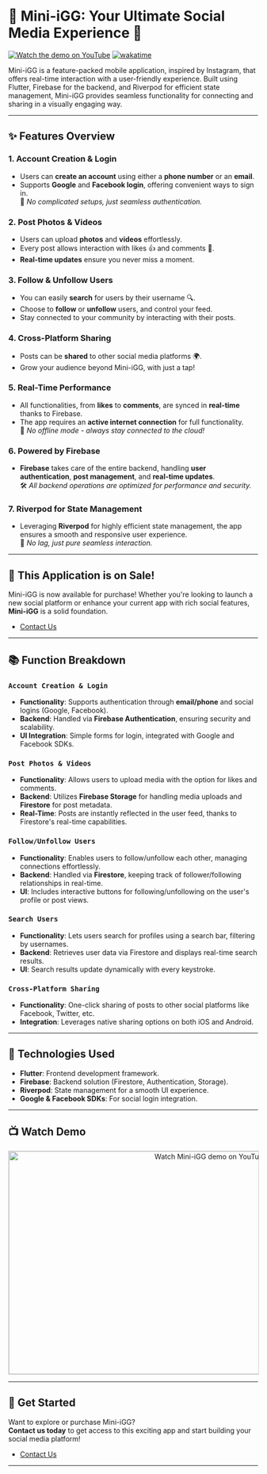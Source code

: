 # 🌟 Mini-iGG: Your Ultimate Social Media Experience 🌟

[![Watch the demo on YouTube](https://img.shields.io/badge/Watch%20Demo-YouTube-red)](https://youtu.be/8V7Ty8ulyYs)
[![wakatime](https://wakatime.com/badge/user/1079a72d-bea5-4841-8497-e845e5df22a4/project/e0112fe4-fd05-470f-89f3-bd9b48f59fbe.svg)](https://wakatime.com/badge/user/1079a72d-bea5-4841-8497-e845e5df22a4/project/e0112fe4-fd05-470f-89f3-bd9b48f59fbe)

Mini-iGG is a feature-packed mobile application, inspired by Instagram, that offers real-time interaction with a user-friendly experience. Built using Flutter, Firebase for the backend, and Riverpod for efficient state management, Mini-iGG provides seamless functionality for connecting and sharing in a visually engaging way.

---

## ✨ Features Overview

### 1. **Account Creation & Login**
- Users can **create an account** using either a **phone number** or an **email**.
- Supports **Google** and **Facebook login**, offering convenient ways to sign in.  
  🔑 _No complicated setups, just seamless authentication._

### 2. **Post Photos & Videos**
- Users can upload **photos** and **videos** effortlessly.
- Every post allows interaction with likes 👍 and comments 💬.
- **Real-time updates** ensure you never miss a moment.

### 3. **Follow & Unfollow Users**
- You can easily **search** for users by their username 🔍.
- Choose to **follow** or **unfollow** users, and control your feed.
- Stay connected to your community by interacting with their posts.

### 4. **Cross-Platform Sharing**
- Posts can be **shared** to other social media platforms 🌍.
- Grow your audience beyond Mini-iGG, with just a tap!

### 5. **Real-Time Performance**
- All functionalities, from **likes** to **comments**, are synced in **real-time** thanks to Firebase.
- The app requires an **active internet connection** for full functionality.  
  🚫 _No offline mode - always stay connected to the cloud!_

### 6. **Powered by Firebase**
- **Firebase** takes care of the entire backend, handling **user authentication**, **post management**, and **real-time updates**.  
  🛠️ _All backend operations are optimized for performance and security._

### 7. **Riverpod for State Management**
- Leveraging **Riverpod** for highly efficient state management, the app ensures a smooth and responsive user experience.  
  🎯 _No lag, just pure seamless interaction._

---

## 🛒 **This Application is on Sale!**

Mini-iGG is now available for purchase! Whether you're looking to launch a new social platform or enhance your current app with rich social features, **Mini-iGG** is a solid foundation.

- [Contact Us](https://forms.gle/dafrv5Y7R9bDyrLF8)

---

## 📚 **Function Breakdown**

### `Account Creation & Login`
- **Functionality**: Supports authentication through **email/phone** and social logins (Google, Facebook).
- **Backend**: Handled via **Firebase Authentication**, ensuring security and scalability.
- **UI Integration**: Simple forms for login, integrated with Google and Facebook SDKs.

### `Post Photos & Videos`
- **Functionality**: Allows users to upload media with the option for likes and comments.
- **Backend**: Utilizes **Firebase Storage** for handling media uploads and **Firestore** for post metadata.
- **Real-Time**: Posts are instantly reflected in the user feed, thanks to Firestore's real-time capabilities.

### `Follow/Unfollow Users`
- **Functionality**: Enables users to follow/unfollow each other, managing connections effortlessly.
- **Backend**: Handled via **Firestore**, keeping track of follower/following relationships in real-time.
- **UI**: Includes interactive buttons for following/unfollowing on the user's profile or post views.

### `Search Users`
- **Functionality**: Lets users search for profiles using a search bar, filtering by usernames.
- **Backend**: Retrieves user data via Firestore and displays real-time search results.
- **UI**: Search results update dynamically with every keystroke.

### `Cross-Platform Sharing`
- **Functionality**: One-click sharing of posts to other social platforms like Facebook, Twitter, etc.
- **Integration**: Leverages native sharing options on both iOS and Android.

---

## 🔧 **Technologies Used**

- **Flutter**: Frontend development framework.
- **Firebase**: Backend solution (Firestore, Authentication, Storage).
- **Riverpod**: State management for a smooth UI experience.
- **Google & Facebook SDKs**: For social login integration.

---

## 📺 **Watch Demo**

<p align="center">
  <a href="https://www.youtube.com/watch?v=8V7Ty8ulyYs" target="_blank">
    <img src="https://img.youtube.com/vi/8V7Ty8ulyYs/0.jpg" alt="Watch Mini-iGG demo on YouTube" width="800" height="450" style="border: 1px solid #ccc;">
  </a>
</p>

---
## 🚀 Get Started

Want to explore or purchase Mini-iGG?  
**Contact us today** to get access to this exciting app and start building your social media platform!

- [Contact Us](https://forms.gle/dafrv5Y7R9bDyrLF8)
  
---
